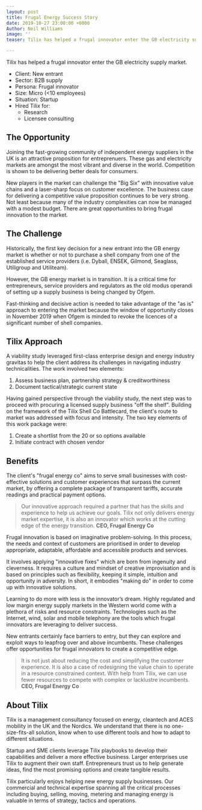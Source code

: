 ```yaml
---
layout: post
title: Frugal Energy Success Story
date: 2019-10-27 23:00:00 +0000
Author: Neil Williams
image: ''
teaser: Tilix has helped a frugal innovator enter the GB electricity supply market.

---
```

Tilix has helped a frugal innovator enter the GB electricity supply market.

* Client: New entrant
* Sector: B2B supply
* Persona: Frugal innovator
* Size: Micro (<10 employees)
* Situation: Startup
* Hired Tilix for:
  * Research
  * Licensee consulting

## The Opportunity

Joining the fast-growing community of independent energy suppliers in the UK is an attractive proposition for entreprenuers. These gas and electricity markets are amongst the most vibrant and diverse in the world. Competition is shown to be delivering better deals for consumers.

New players in the market can challenge the "Big Six" with innovative value chains and a laser-sharp focus on customer excellence. The business case for delivering a competitive value proposition continues to be very strong. Not least because many of the industry complexities can now be managed with a modest budget. There are great opportunities to bring frugal innovation to the market.

## The Challenge

Historically, the first key decision for a new entrant into the GB energy market is whether or not to purchase a shell company from one of the established service providers (i.e. Dyball, ENSEK, Gilmond, Seaglass, Utiligroup and Utiliteam).

However, the GB energy market is in transition. It is a critical time for entrepreneurs, service providers and regulators as the old modus operandi of setting up a supply business is being changed by Ofgem.

Fast-thinking and decisive action is needed to take advantage of the "as is" approach to entering the market because the window of opportunity closes in November 2019 when Ofgem is minded to revoke the licences of a significant number of shell companies.

## Tilix Approach

A viability study leveraged first-class enterprise design and energy industry gravitas to help the client address its challenges in navigating industry technicalities. The work involved two elements:

1. Assess business plan, partnership strategy & creditworthiness
2. Document tactical/strategic current state

Having gained perspective through the viability study, the next step was to proceed with procuring a licensed supply business "off the shelf". Building on the framework of the Tilix Shell Co Battlecard, the client's route to market was addressed with focus and intensity. The two key elements of this work package were:

1. Create a shortlist from the 20 or so options available
2. Initiate contract with chosen vendor

## Benefits

The client's "frugal energy co" aims to serve small businesses with cost-effective solutions and customer experiences that surpass the current market, by offering a complete package of transparent tariffs, accurate readings and practical payment options.

> Our innovative approach required a partner that has the skills and experience to help us achieve our goals. Tilix not only delivers energy market expertise, it is also an innovator which works at the cutting edge of the energy transition. **CEO, Frugal Energy Co**

Frugal innovation is based on imaginative problem-solving. In this process, the needs and context of customers are prioritised in order to develop appropriate, adaptable, affordable and accessible products and services.

It involves applying "innovative fixes" which are born from ingenuity and cleverness. It requires a culture and mindset of creative improvisation and is based on principles such as flexibility, keeping it simple, intuition and opportunity in adversity. In short, it embodies "making do" in order to come up with innovative solutions.

Learning to do more with less is the innovator’s dream. Highly regulated and low margin energy supply markets in the Western world come with a plethora of risks and resource constraints. Technologies such as the Internet, wind, solar and mobile telephony are the tools which frugal innovators are leveraging to deliver success.

New entrants certainly face barriers to entry, but they can explore and exploit ways to leapfrog over and above incumbents. These challenges offer opportunities for frugal innovators to create a competitive edge.

> It is not just about reducing the cost and simplifying the customer experience. It is also a case of redesigning the value chain to operate in a resource constrained context. With help from Tilix, we can use fewer resources to compete with complex or lacklustre incumbents. **CEO, Frugal Energy Co**

## About Tilix

Tilix is a management consultancy focused on energy, cleantech and ACES mobility in the UK and the Nordics. We understand that there is no one-size-fits-all solution, know when to use different tools and how to adapt to different situations.

Startup and SME clients leverage Tilix playbooks to develop their capabilities and deliver a more effective business. Larger enterprises use Tilix to augment their own staff. Entrepreneurs trust us to help generate ideas, find the most promising options and create tangible results.

Tilix particularly enjoys helping new energy supply businesses. Our commercial and technical expertise spanning all the critical processes including buying, selling, moving, metering and managing energy is valuable in terms of strategy, tactics and operations.